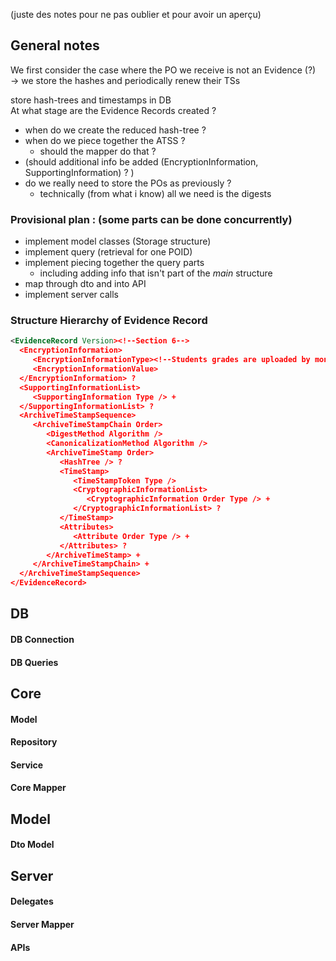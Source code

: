 (juste des notes pour ne pas oublier et pour avoir un aperçu)

## General notes

We first consider the case where the PO we receive is not an Evidence (?)  
&rarr; we store the hashes and periodically renew their TSs

store hash-trees and timestamps in DB  
At what stage are the Evidence Records created ?
- when do we create the reduced hash-tree ?
- when do we piece together the ATSS ?
  - should the mapper do that ?
- (should additional info be added (EncryptionInformation, SupportingInformation) ? )  
- do we really need to store the POs as previously ?
  - technically (from what i know) all we need is the digests

### Provisional plan : (some parts can be done concurrently)
- implement model classes (Storage structure)
- implement query (retrieval for one POID)
- implement piecing together the query parts
    - including adding info that isn't part of the *main* structure
- map through dto and into API
- implement server calls

### Structure Hierarchy of Evidence Record
```xml
<EvidenceRecord Version><!--Section 6-->
  <EncryptionInformation>
     <EncryptionInformationType><!--Students grades are uploaded by months-->
     <EncryptionInformationValue>
  </EncryptionInformation> ?
  <SupportingInformationList>
     <SupportingInformation Type /> +
  </SupportingInformationList> ?
  <ArchiveTimeStampSequence>
     <ArchiveTimeStampChain Order>
        <DigestMethod Algorithm />
        <CanonicalizationMethod Algorithm />
        <ArchiveTimeStamp Order>
           <HashTree /> ?
           <TimeStamp>
              <TimeStampToken Type />
              <CryptographicInformationList>
                 <CryptographicInformation Order Type /> +
              </CryptographicInformationList> ?
           </TimeStamp>
           <Attributes>
              <Attribute Order Type /> +
           </Attributes> ?
        </ArchiveTimeStamp> +
     </ArchiveTimeStampChain> +
  </ArchiveTimeStampSequence>
</EvidenceRecord>
```

## DB

#### DB Connection

#### DB Queries

## Core

#### Model

#### Repository

#### Service

#### Core Mapper

## Model

#### Dto Model

## Server

#### Delegates

#### Server Mapper

#### APIs